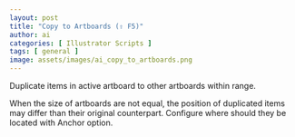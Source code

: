 ```yaml
---
layout: post
title: "Copy to Artboards (⇧ F5)"
author: ai
categories: [ Illustrator Scripts ]
tags: [ general ]
image: assets/images/ai_copy_to_artboards.png
---
```


Duplicate items in active artboard to other artboards within range.

When the size of artboards are not equal, the position of duplicated items may differ than their original counterpart. Configure where should they be located with Anchor option.